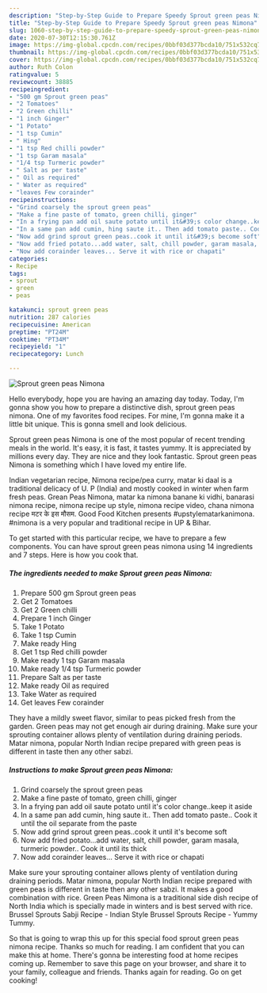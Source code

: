 ```yaml
---
description: "Step-by-Step Guide to Prepare Speedy Sprout green peas Nimona"
title: "Step-by-Step Guide to Prepare Speedy Sprout green peas Nimona"
slug: 1060-step-by-step-guide-to-prepare-speedy-sprout-green-peas-nimona
date: 2020-07-30T12:15:30.761Z
image: https://img-global.cpcdn.com/recipes/0bbf03d377bcda10/751x532cq70/sprout-green-peas-nimona-recipe-main-photo.jpg
thumbnail: https://img-global.cpcdn.com/recipes/0bbf03d377bcda10/751x532cq70/sprout-green-peas-nimona-recipe-main-photo.jpg
cover: https://img-global.cpcdn.com/recipes/0bbf03d377bcda10/751x532cq70/sprout-green-peas-nimona-recipe-main-photo.jpg
author: Ruth Colon
ratingvalue: 5
reviewcount: 38885
recipeingredient:
- "500 gm Sprout green peas"
- "2 Tomatoes"
- "2 Green chilli"
- "1 inch Ginger"
- "1 Potato"
- "1 tsp Cumin"
- " Hing"
- "1 tsp Red chilli powder"
- "1 tsp Garam masala"
- "1/4 tsp Turmeric powder"
- " Salt as per taste"
- " Oil as required"
- " Water as required"
- "leaves Few corainder"
recipeinstructions:
- "Grind coarsely the sprout green peas"
- "Make a fine paste of tomato, green chilli, ginger"
- "In a frying pan add oil saute potato until it&#39;s color change..keep it aside"
- "In a same pan add cumin, hing saute it.. Then add tomato paste.. Cook it until the oil separate from the paste"
- "Now add grind sprout green peas..cook it until it&#39;s become soft"
- "Now add fried potato...add water, salt, chill powder, garam masala, turmeric powder.. Cook it until its thick"
- "Now add corainder leaves... Serve it with rice or chapati"
categories:
- Recipe
tags:
- sprout
- green
- peas

katakunci: sprout green peas 
nutrition: 287 calories
recipecuisine: American
preptime: "PT24M"
cooktime: "PT34M"
recipeyield: "1"
recipecategory: Lunch

---
```



![Sprout green peas Nimona](https://img-global.cpcdn.com/recipes/0bbf03d377bcda10/751x532cq70/sprout-green-peas-nimona-recipe-main-photo.jpg)

Hello everybody, hope you are having an amazing day today. Today, I'm gonna show you how to prepare a distinctive dish, sprout green peas nimona. One of my favorites food recipes. For mine, I'm gonna make it a little bit unique. This is gonna smell and look delicious.

Sprout green peas Nimona is one of the most popular of recent trending meals in the world. It's easy, it is fast, it tastes yummy. It is appreciated by millions every day. They are nice and they look fantastic. Sprout green peas Nimona is something which I have loved my entire life.

Indian vegetarian recipe, Nimona recipe/pea curry, matar ki daal is a traditional delicacy of U. P (India) and mostly cooked in winter when farm fresh peas. Grean Peas Nimona, matar ka nimona banane ki vidhi, banarasi nimona recipe, nimona recipe up style, nimona recipe video, chana nimona recipe मटर के इस मौसम. Good Food Kitchen presents #upstylematarkanimona. #nimona is a very popular and traditional recipe in UP &amp; Bihar.


To get started with this particular recipe, we have to prepare a few components. You can have sprout green peas nimona using 14 ingredients and 7 steps. Here is how you cook that.

<!--inarticleads1-->

##### The ingredients needed to make Sprout green peas Nimona:

1. Prepare 500 gm Sprout green peas
1. Get 2 Tomatoes
1. Get 2 Green chilli
1. Prepare 1 inch Ginger
1. Take 1 Potato
1. Take 1 tsp Cumin
1. Make ready  Hing
1. Get 1 tsp Red chilli powder
1. Make ready 1 tsp Garam masala
1. Make ready 1/4 tsp Turmeric powder
1. Prepare  Salt as per taste
1. Make ready  Oil as required
1. Take  Water as required
1. Get leaves Few corainder


They have a mildly sweet flavor, similar to peas picked fresh from the garden. Green peas may not get enough air during draining. Make sure your sprouting container allows plenty of ventilation during draining periods. Matar nimona, popular North Indian recipe prepared with green peas is different in taste then any other sabzi. 

<!--inarticleads2-->

##### Instructions to make Sprout green peas Nimona:

1. Grind coarsely the sprout green peas
1. Make a fine paste of tomato, green chilli, ginger
1. In a frying pan add oil saute potato until it&#39;s color change..keep it aside
1. In a same pan add cumin, hing saute it.. Then add tomato paste.. Cook it until the oil separate from the paste
1. Now add grind sprout green peas..cook it until it&#39;s become soft
1. Now add fried potato...add water, salt, chill powder, garam masala, turmeric powder.. Cook it until its thick
1. Now add corainder leaves... Serve it with rice or chapati


Make sure your sprouting container allows plenty of ventilation during draining periods. Matar nimona, popular North Indian recipe prepared with green peas is different in taste then any other sabzi. It makes a good combination with rice. Green Peas Nimona is a traditional side dish recipe of North India which is specially made in winters and is best served with rice. Brussel Sprouts Sabji Recipe - Indian Style Brussel Sprouts Recipe - Yummy Tummy. 

So that is going to wrap this up for this special food sprout green peas nimona recipe. Thanks so much for reading. I am confident that you can make this at home. There's gonna be interesting food at home recipes coming up. Remember to save this page on your browser, and share it to your family, colleague and friends. Thanks again for reading. Go on get cooking!
